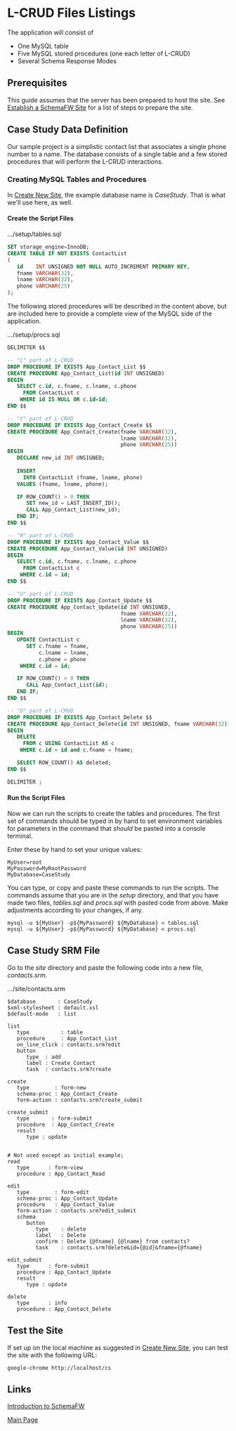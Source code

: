 # L-CRUD Files Listings

The application will consist of
- One MySQL table
- Five MySQL stored procedures (one each letter of L-CRUD)
- Several Schema Response Modes

## Prerequisites

This guide assumes that the server has been prepared to host the site.
See [Establish a SchemaFW Site](CreateNewSite.md) for a list of steps
to prepare the site.


## Case Study Data Definition

Our sample project is a simplistic contact list that associates a single phone
number to a name.  The database consists of a single table and a few stored
procedures that will perform the L-CRUD interactions.

### Creating MySQL Tables and Procedures

In [Create New Site](CreateNewSite.md), the example database name is
_CaseStudy_.  That is what we'll use here, as well.

#### Create the Script Files

.../setup/tables.sql
~~~sql
SET storage_engine=InnoDB;
CREATE TABLE IF NOT EXISTS ContactList
(
   id    INT UNSIGNED NOT NULL AUTO_INCREMENT PRIMARY KEY,
   fname VARCHAR(32),
   lname VARCHAR(32),
   phone VARCHAR(25)
);
~~~

The following stored procedures will be described in the content above, but are
included here to provide a complete view of the MySQL side of the application.

.../setup/procs.sql
~~~sql
DELIMITER $$

-- "L" part of L-CRUD
DROP PROCEDURE IF EXISTS App_Contact_List $$
CREATE PROCEDURE App_Contact_List(id INT UNSIGNED)
BEGIN
   SELECT c.id, c.fname, c.lname, c.phone
     FROM ContactList c
    WHERE id IS NULL OR c.id=id;
END $$

-- "C" part of L-CRUD
DROP PROCEDURE IF EXISTS App_Contact_Create $$
CREATE PROCEDURE App_Contact_Create(fname VARCHAR(32),
                                    lname VARCHAR(32),
                                    phone VARCHAR(25))
BEGIN
   DECLARE new_id INT UNSIGNED;
   
   INSERT
     INTO ContactList (fname, lname, phone)
   VALUES (fname, lname, phone);

   IF ROW_COUNT() > 0 THEN
      SET new_id = LAST_INSERT_ID();
      CALL App_Contact_List(new_id);
   END IF;
END $$

-- "R" part of L-CRUD
DROP PROCEDURE IF EXISTS App_Contact_Value $$
CREATE PROCEDURE App_Contact_Value(id INT UNSIGNED)
BEGIN
   SELECT c.id, c.fname, c.lname, c.phone
     FROM ContactList c
    WHERE c.id = id;
END $$

-- "U" part of L-CRUD
DROP PROCEDURE IF EXISTS App_Contact_Update $$
CREATE PROCEDURE App_Contact_Update(id INT UNSIGNED,
                                    fname VARCHAR(32),
                                    lname VARCHAR(32),
                                    phone VARCHAR(25))
BEGIN
   UPDATE ContactList c
      SET c.fname = fname,
          c.lname = lname,
          c.phone = phone
    WHERE c.id = id;

   IF ROW_COUNT() > 0 THEN
      CALL App_Contact_List(id);
   END IF;
END $$

-- "D" part of L-CRUD
DROP PROCEDURE IF EXISTS App_Contact_Delete $$
CREATE PROCEDURE App_Contact_Delete(id INT UNSIGNED, fname VARCHAR(32))
BEGIN
   DELETE
     FROM c USING ContactList AS c
    WHERE c.id = id and c.fname = fname;

   SELECT ROW_COUNT() AS deleted;
END $$

DELIMITER ;
~~~

#### Run the Script Files

Now we can run the scripts to create the tables and procedures.  The first set
of commands should be typed in by hand to set environment variables for parameters
in the command that _should_ be pasted into a console terminal.

Enter these by hand to set your unique values:
~~~
MyUser=root
MyPassword=MyRootPassword
MyDatabase=CaseStudy
~~~

You can type, or copy and paste these commands to run the scripts.  The commands
assume that you are in the _setup_ directory, and that you have made two files,
_tables.sql_ and _procs.sql_ with pasted code from above.  Make adjustments
according to your changes, if any.

~~~
mysql -u ${MyUser} -p${MyPassword} ${MyDatabase} < tables.sql
mysql -u ${MyUser} -p${MyPassword} ${MyDatabase} < procs.sql
~~~

## Case Study SRM File

Go to the _site_ directory and paste the following code into a new file,
_contacts.srm_.

.../site/contacts.srm
~~~srm
$database       : CaseStudy
$xml-stylesheet : default.xsl
$default-mode   : list

list
   type          : table
   procedure     : App_Contact_List
   on_line_click : contacts.srm?edit
   button
      type  : add
      label : Create Contact
      task  : contacts.srm?create

create
   type        : form-new
   schema-proc : App_Contact_Create
   form-action : contacts.srm?create_submit

create_submit
   type       : form-submit
   procedure  : App_Contact_Create
   result
      type : update


# Not used except as initial example;      
read
   type      : form-view
   procedure : App_Contact_Read

edit
   type        : form-edit
   schema-proc : App_Contact_Update
   procedure   : App_Contact_Value
   form-action : contacts.srm?edit_submit
   schema
      button
         type    : delete
         label   : Delete
         confirm : Delete {@fname} {@lname} from contacts?
         task    : contacts.srm?delete&id={@id}&fname={@fname}

edit_submit
   type      : form-submit
   procedure : App_Contact_Update
   result
      type : update

delete
   type      : info
   procedure : App_Contact_Delete
~~~

## Test the Site

If set up on the local machine as suggested in [Create New Site](CreateNewSite.md),
you can test the site with the following URL:
~~~
google-chrome http://localhost/cs
~~~


## Links

[Introduction to SchemaFW](IntroductionToSchemaFW.md)

[Main Page](UserGuide.md)

